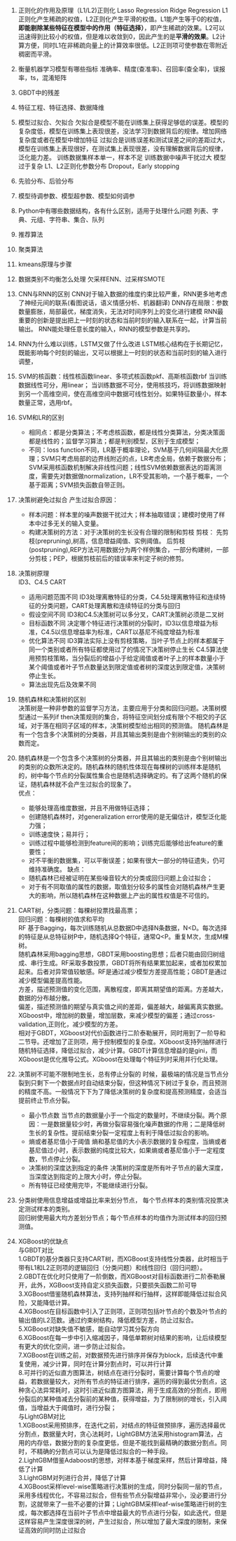 1. 正则化的作用及原理（L1/L2)正则化
   Lasso Regression Ridge Regression
   L1正则化产生稀疏的权值，L2正则化产生平滑的权值。L1能产生等于0的权值，**即能剔除某些特征在模型中的作用（特征选择）**，即产生稀疏的效果。L2可以迅速得到比较小的权值，但是难以收敛到0，因此产生的是**平滑的效果**。L2计算方便，同时L1在非稀疏向量上的计算效率很低。L2正则项可使参数在零附近稠密而平滑。
2. 衡量机器学习模型有哪些指标
   准确率、精度(查准率)、召回率(查全率)，误报率，ts，混淆矩阵
3. GBDT中的残差
4. 特征工程、特征选择、数据降维
5. 模型过拟合、欠拟合
   欠拟合是模型不能在训练集上获得足够低的误差。模型的复杂度低，模型在训练集上表现很差，没法学习到数据背后的规律。增加网络复杂度或者在模型中增加特征
   过拟合是训练误差和测试误差之间的差距过大，模型在训练集上表现很好，在测试集上表现很差，没有理解数据背后的规律，泛化能力差。
   训练数据集样本单一，样本不足
   训练数据中噪声干扰过大
   模型过于复杂
   L1、L2正则化参数分布
   Dropout，Early stopping

6. 先验分布、后验分布
7. 模型待调参数、模型超参数、模型如何调参
8. Python中有哪些数据结构，各有什么区别，适用于处理什么问题
   列表、字典、元组、字符串、集合、队列
9.  推荐算法
10. 聚类算法
11. kmeans原理与步骤
12. 数据类别不均衡怎么处理
    欠采样ENN、过采样SMOTE
13. CNN与RNN的区别
    CNN对于输入数据的维度约束比较严重，RNN更多地考虑了神经元间的联系(看图说话，语义情感分析、机器翻译)
    DNN存在局限：参数数量膨胀，局部最优，梯度消失，无法对时间序列上的变化进行建模
    RNN最重要的创新是提出把上一时刻的状态和当前时刻的输入联系在一起，计算当前输出。
    RNN能处理任意长度的输入，RNN的模型参数是共享的。
14. RNN为什么难以训练，LSTM又做了什么改进
   LSTM核心结构在于长期记忆，既能影响每个时刻的输出，又可以根据上一时刻的状态和当前时刻的输入进行调整，
15. SVM的核函数：线性核函数linear、多项式核函数pkf、高斯核函数rbf
    当训练数据线性可分，用linear；
    当训练数据不可分，使用核技巧，将训练数据映射到另一个高维空间，使在高维空间中数据可线性划分。如果特征数量小，样本数量正常，选用rbf。
16. SVM和LR的区别
    - 相同点：都是分类算法；不考虑核函数，都是线性分类算法，分类决策面都是线性的；监督学习算法；都是判别模型，区别于生成模型；
    - 不同：loss function不同，LR基于概率理论，SVM基于几何间隔最大化原理；SVM只考虑局部的边界线附近的点，LR考虑全局，依赖于数据分布；SVM采用核函数机制解决非线性问题；线性SVM依赖数据表达的距离测度，需要先对数据做normalization，LR不受其影响，一个基于概率，一个基于距离；SVM损失函数自带正则。
17. 决策树避免过拟合
    产生过拟合原因：
    * 样本问题：样本里的噪声数据干扰过大；样本抽取错误；建模时使用了样本中过多无关的输入变量。
    * 构建决策树的方法：对于决策树的生长没有合理的限制和剪枝
    剪枝：
    先剪枝(prepruning),树高，信息增益阈值、实例阈值。
    后剪枝(postpruning),REP方法可用数据分为两个样例集合，一部分构建树，一部分剪枝；PEP，根据剪枝前后的错误率来判定子树的修剪。
18. 决策树原理  
    ID3、C4.5 CART
    - 适用问题范围不同
        ID3处理离散特征的分类，C4.5处理离散特征和连续特征的分类问题，CART处理离散和连续特征的分类与回归
    - 假设空间不同
        ID3和C4.5决策树可以多分叉，CART决策树必须是二叉树
    - 目标函数不同
        决定哪个特征进行决策树的分裂时，ID3以信息增益为标准，C4.5以信息增益率为标准，CART以基尼不纯度增益为标准
    - 优化算法不同
        ID3算法实际上没有剪枝策略，当叶子节点上的样本都属于同一个类别或者所有特征都使用过了的情况下决策树停止生长
        C4.5算法使用预剪枝策略，当分裂后的增益小于给定阈值或者叶子上的样本数量小于某个阈值或者叶子节点数量达到限定值或者树的深度达到限定值，决策树停止生长。
    - 算法出现先后及效果不同
19. 随机森林和决策树的区别  
    决策树是一种非参数的监督学习方法，主要应用于分类和回归问题。决策树模型通过一系列if then决策规则的集合，将特征空间划分成有限个不相交的子区域，对于落在相同子区域的样本，决策树模型给出相同的预测值。
    随机森林是有一个包含多个决策树的分类器，并且其输出类别是由个别树输出的类别的众数而定。
20. 随机森林是一个包含多个决策树的分类器，并且其输出的类别是由个别树输出的类别的众数所决定的。随机森林的随机性体现在每棵树的训练样本是随机的，树中每个节点的分裂属性集合也是随机选择确定的。有了这两个随机的保证，随机森林就不会产生过拟合的现象了。  
优点：
    - 能够处理高维度数据，并且不用做特征选择；
    - 创建随机森林时，对generalization error使用的是无偏估计，模型泛化能力强；
    - 训练速度快；易并行；
    - 训练过程中能够检测到feature间的影响；训练完后能够给出feature的重要性；
    - 对不平衡的数据集，可以平衡误差；如果有很大一部分的特征遗失，仍可维持准确度。
缺点：
    - 随机森林已经被证明在某些噪音较大的分类或回归问题上会过拟合；
    - 对于有不同取值的属性的数据，取值划分较多的属性会对随机森林产生更大的影响，所以随机森林在这种数据上产出的属性权值是不可信的。
22. CART树，分类问题：每棵树投票找最高票；  
    回归问题：每棵树的值求和平均  
    RF 基于Bagging，每次训练随机从总数据D中选择N条数据，N<D。每次选择的特征是从总特征树P中，随机选择Q个特征，通常Q<P。重复M次，生成M棵树。  
    随机森林采用bagging思想，GBDT采用boosting思想；后者只能由回归树组成、串行生成。RF采取多数投票，GBDT将所有结果累加起来，或者加权累加起来。后者对异常值较敏感。RF是通过减少模型方差提高性能；GBDT是通过减少模型偏差提高性能。  
    方差，描述预测值的变化范围，离散程度，即离其期望值的距离。方差越大，数据的分布越分散。  
    偏差，描述预测值的期望与真实值之间的差距，偏差越大，越偏离真实数据。  
    XGboost中，增加树的数量，增加层数，来减少模型的偏差；通过cross-validation,正则化，减少模型的方差。  
    相对于GBDT，XGboost对代价函数进行二阶泰勒展开，同时用到了一阶导和二节导。还增加了正则项，用于控制模型的复杂度。XGboost支持列抽样进行随机特征选择，降低过拟合，减少计算。GBDT计算信息增益的是gini，而XGboost是优化推导公式。XGboost在处理每个特征列时采用并行化处理。  
23. 决策树不可能不限制地生长，总有停止分裂的 时候，最极端的情况是当节点分裂到只剩下一个数据点时自动结束分裂，但这种情况下树过于复杂，而且预测的精度不高。一般情况下下为了降低决策树的复杂度和提高预测精度，会适当提前终止节点分裂。
    - 最小节点数
        当节点的数据量小于一个指定的数量时，不继续分裂。两个原因：一是数据量较少时，再做分裂容易强化噪声数据的作用；二是降低树生长的复杂性。提前结束分裂一定程度上有利于降低过拟合的影响。
    - 熵或者基尼值小于阈值
        熵和基尼值的大小表示数据的复杂程度，当熵或者基尼值过小时，表示数据的纯度比较大，如果熵或者基尼值小于一定程度数，节点停止分裂。
    - 决策树的深度达到指定的条件
        决策树的深度是所有叶子节点的最大深度，当深度达到指定的上限大小时，停止分裂。
    - 所有特征已经使用完毕，不能继续进行分裂。
24. 分类树使用信息增益或增益比率来划分节点， 每个节点样本的类别情况投票决定测试样本的类别。  
    回归树使用最大均方差划分节点；每个节点样本的均值作为测试样本的回归预测值。
25. XGBoost的优缺点  
与GBDT对比  
1.GBDT的基分类器只支持CART树，而XGBoost支持线性分类器，此时相当于带有L1和L2正则项的逻辑回归（分类问题）和线性回归（回归问题）。  
2.GBDT在优化时只使用了一阶倒数，而XGBoost对目标函数进行二阶泰勒展开，此外，XGBoost支持自定义损失函数，只要损失函数二阶可导  
3.XGBoost借鉴随机森林算法，支持列抽样和行抽样，这样即能降低过拟合风险，又能降低计算。  
4.XGBoost在目标函数中引入了正则项，正则项包括叶节点的个数及叶节点的输出值的L2范数。通过约束树结构，降低模型方差，防止过拟合。  
5.XGBoost对缺失值不敏感，能自动学习其分裂方向  
6.XGBoost在每一步中引入缩减因子，降低单颗树对结果的影响，让后续模型有更大的优化空间，进一步防止过拟合。  
7.XGBoost在训练之前，对数据预先进行排序并保存为block，后续迭代中重复使用，减少计算，同时在计算分割点时，可以并行计算  
8.可并行的近似直方图算法，树结点在进行分裂时，需要计算每个节点的增益，若数据量较大，对所有节点的特征进行排序，遍历的得到最优分割点，这种贪心法异常耗时，这时引进近似直方图算法，用于生成高效的分割点，即用分裂后的某种值减去分裂前的某种值，获得增益，为了限制树的增长，引入阈值，当增益大于阈值时，进行分裂；  
与LightGBM对比  
1.XGBoost采用预排序，在迭代之前，对结点的特征做预排序，遍历选择最优分割点，数据量大时，贪心法耗时，LightGBM方法采用histogram算法，占用的内存低，数据分割的复杂度更低，但是不能找到最精确的数据分割点。同时，不精确的分割点可以认为是降低过拟合的一种手段。  
2.LightGBM借鉴Adaboost的思想，对样本基于梯度采样，然后计算增益，降低了计算  
3.LightGBM对列进行合并，降低了计算  
4.XGBoost采样level-wise策略进行决策树的生成，同时分裂同一层的节点，采用多线程优化，不容易过拟合，但有些节点分裂增益非常小，没必要进行分割，这就带来了一些不必要的计算；LightGBM采样leaf-wise策略进行树的生成，每次都选择在当前叶子节点中增益最大的节点进行分裂，如此迭代，但是这样容易产生深度很深的树，产生过拟合，所以增加了最大深度的限制，来保证高效的同时防止过拟合  
  